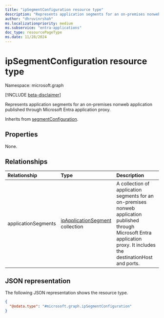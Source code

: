 ```yaml
---
title: "ipSegmentConfiguration resource type"
description: "Represents application segments for an on-premises nonweb application published through Microsoft Entra application proxy."
author: "dhruvinrshah"
ms.localizationpriority: medium
ms.subservice: "entra-applications"
doc_type: resourcePageType
ms.date: 11/28/2024
---
```


# ipSegmentConfiguration resource type

Namespace: microsoft.graph

[!INCLUDE [beta-disclaimer](../../includes/beta-disclaimer.md)]

Represents application segments for an on-premises nonweb application published through Microsoft Entra application proxy.


Inherits from [segmentConfiguration](../resources/segmentconfiguration.md).

## Properties
None.

## Relationships
|Relationship|Type|Description|
|:---|:---|:---|
|applicationSegments|[ipApplicationSegment](../resources/ipapplicationsegment.md) collection|A collection of application segments for an on-premises nonweb application published through Microsoft Entra application proxy. It includes the destinationHost and ports.|

## JSON representation
The following JSON representation shows the resource type.
<!-- {
  "blockType": "resource",
  "@odata.type": "microsoft.graph.ipSegmentConfiguration",
  "baseType": "microsoft.graph.segmentConfiguration"
}
-->
``` json
{
  "@odata.type": "#microsoft.graph.ipSegmentConfiguration"
}
```

